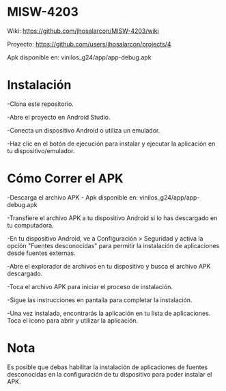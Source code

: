 # MISW-4203

Wiki: https://github.com/jhosalarcon/MISW-4203/wiki

Proyecto: https://github.com/users/jhosalarcon/projects/4

Apk disponible en: vinilos_g24/app/app-debug.apk

# Instalación
-Clona este repositorio.

-Abre el proyecto en Android Studio.

-Conecta un dispositivo Android o utiliza un emulador.

-Haz clic en el botón de ejecución para instalar y ejecutar la aplicación en tu dispositivo/emulador.

# Cómo Correr el APK
-Descarga el archivo APK - Apk disponible en: vinilos_g24/app/app-debug.apk

-Transfiere el archivo APK a tu dispositivo Android si lo has descargado en tu computadora.

-En tu dispositivo Android, ve a Configuración > Seguridad y activa la opción "Fuentes desconocidas" para permitir la instalación de aplicaciones desde fuentes externas.

-Abre el explorador de archivos en tu dispositivo y busca el archivo APK descargado.

-Toca el archivo APK para iniciar el proceso de instalación.

-Sigue las instrucciones en pantalla para completar la instalación.

-Una vez instalada, encontrarás la aplicación en tu lista de aplicaciones. Toca el icono para abrir y utilizar la aplicación.

# Nota
Es posible que debas habilitar la instalación de aplicaciones de fuentes desconocidas en la configuración de tu dispositivo para poder instalar el APK.

